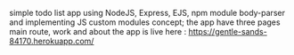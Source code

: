 simple todo list app using NodeJS, Express, EJS, npm module body-parser and implementing JS custom modules concept; the app have three pages main route, work and about
the app is live here : https://gentle-sands-84170.herokuapp.com/
